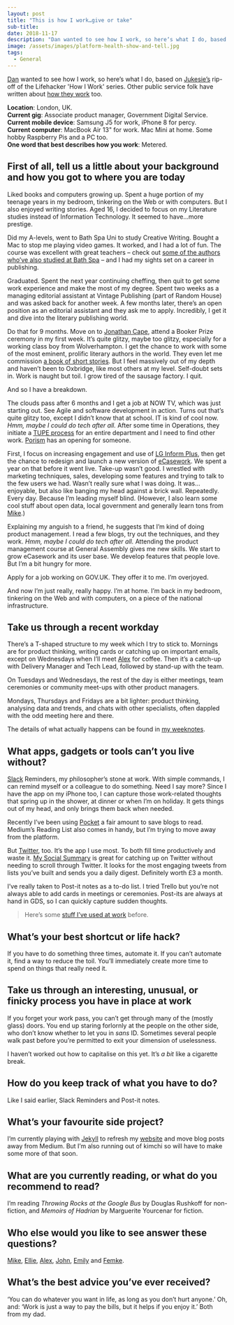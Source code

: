 ```yaml
---
layout: post
title: "This is how I work…give or take"
sub-title:
date: 2018-11-17
description: "Dan wanted to see how I work, so here‘s what I do, based on Jukesie’s rip-off of the Lifehacker How I Work series."
image: /assets/images/platform-health-show-and-tell.jpg
tags:
  - General
---
```

[Dan](https://twitter.com/dasbarrett) wanted to see how I work, so here’s what I do, based on [Jukesie’s](https://twitter.com/jukesie) rip-off of the Lifehacker 'How I Work' series. Other public service folk have written about [how they work](https://medium.com/@jukesie/this-is-how-we-work-give-or-take-6c8964cac85f) too.


**Location**: London, UK.  
**Current gig**: Associate product manager, Government Digital Service.  
**Current mobile device**: Samsung J5 for work, iPhone 8 for percy.  
**Current computer**: MacBook Air 13" for work. Mac Mini at home. Some hobby Raspberry Pis and a PC too.  
**One word that best describes how you work**: Metered.


## First of all, tell us a little about your background and how you got to where you are today

Liked books and computers growing up. Spent a huge portion of my teenage years in my bedroom, tinkering on the Web or with computers. But I also enjoyed writing stories. Aged 16, I decided to focus on my Literature studies instead of Information Technology. It seemed to have…more prestige.


Did my A-levels, went to Bath Spa Uni to study Creative Writing. Bought a Mac to stop me playing video games. It worked, and I had a lot of fun. The course was excellent with great teachers – check out [some of the authors who’ve also studied at Bath Spa](https://www.bathspa.ac.uk/schools/liberal-arts/interest-areas/creative-writing/creative-writing-publications/) – and I had my sights set on a career in publishing.


Graduated. Spent the next year continuing cheffing, then quit to get some work experience and make the most of my degree. Spent two weeks as a managing editorial assistant at Vintage Publishing (part of Random House) and was asked back for another week. A few months later, there’s an open position as an editorial assistant and they ask me to apply. Incredibly, I get it and dive into the literary publishing world.


Do that for 9 months. Move on to [Jonathan Cape](https://www.penguin.co.uk/company/publishers/vintage/jonathan-cape.html), attend a Booker Prize ceremony in my first week. It’s quite glitzy, maybe too glitzy, especially for a working class boy from Wolverhampton. I get the chance to work with some of the most eminent, prolific literary authors in the world. They even let me commission [a book of short stories](https://www.penguin.co.uk/books/109/1093783/finally-my-ambulance/9780099575870.html). But I feel massively out of my depth and haven’t been to Oxbridge, like most others at my level. Self-doubt sets in. Work is naught but toil. I grow tired of the sausage factory. I quit.


And so I have a breakdown.


The clouds pass after 6 months and I get a job at NOW TV, which was just starting out. See Agile and software development in action. Turns out that’s quite glitzy too, except I didn’t know that at school. IT is kind of cool now. *Hmm, maybe I could do tech after all.* After some time in Operations, they initiate a [TUPE process](https://www.gov.uk/transfers-takeovers) for an entire department and I need to find other work. [Porism](http://porism.com) has an opening for someone.


First, I focus on increasing engagement and use of [LG Inform Plus](http://lginformplus.local.gov.uk), then get the chance to redesign and launch a new version of [eCasework](https://ecasework.com). We spent a year on that before it went live. Take-up wasn’t good. I wrestled with marketing techniques, sales, developing some features and trying to talk to the few users we had. Wasn’t really sure what I was doing. It was…enjoyable, but also like banging my head against a brick wall. Repeatedly. Every day. Because I’m leading myself blind. (However, I also learn some cool stuff about open data, local government and generally learn tons from [Mike](https://twitter.com/MikeThacker).)


Explaining my anguish to a friend, he suggests that I’m kind of doing product management. I read a few blogs, try out the techniques, and they work. *Hmm, maybe I could do tech after all.* Attending the product management course at General Assembly gives me new skills. We start to grow eCasework and its user base. We develop features that people love. But I’m a bit hungry for more.


Apply for a job working on GOV.UK. They offer it to me. I’m overjoyed.


And now I’m just really, really happy. I’m at home. I’m back in my bedroom, tinkering on the Web and with computers, on a piece of the national infrastructure.


## Take us through a recent workday

There’s a T-shaped structure to my week which I try to stick to. Mornings are for product thinking, writing cards or catching up on important emails, except on Wednesdays when I’ll meet [Alex](undefined) for coffee. Then it’s a catch-up with Delivery Manager and Tech Lead, followed by stand-up with the team.


On Tuesdays and Wednesdays, the rest of the day is either meetings, team ceremonies or community meet-ups with other product managers.


Mondays, Thursdays and Fridays are a bit lighter: product thinking, analysing data and trends, and chats with other specialists, often dappled with the odd meeting here and there.


The details of what actually happens can be found in [my weeknotes](https://weeknot.es/@stevenjmesser).


## What apps, gadgets or tools can’t you live without?

[Slack](https://slack.com) Reminders, my philosopher’s stone at work. With simple commands, I can remind myself or a colleague to do something. Need I say more? Since I have the app on my iPhone too, I can capture those work-related thoughts that spring up in the shower, at dinner or when I’m on holiday. It gets things out of my head, and only brings them back when needed.


Recently I’ve been using [Pocket](https://getpocket.com) a fair amount to save blogs to read. Medium’s Reading List also comes in handy, but I’m trying to move away from the platform.


But [Twitter](https://twitter.com), too. It’s the app I use most. To both fill time productively and waste it. [My Social Summary](https://mysocialsummary.com) is great for catching up on Twitter without needing to scroll through Twitter. It looks for the most engaging tweets from lists you’ve built and sends you a daily digest. Definitely worth £3 a month.


I’ve really taken to Post-it notes as a to-do list. I tried Trello but you’re not always able to add cards in meetings or ceremonies. Post-its are always at hand in GDS, so I can quickly capture sudden thoughts.

> Here’s some [stuff I’ve used at work](https://medium.com/@stevenjmesser/my-bootstrapped-stack-dca24da282cd) before.


## What’s your best shortcut or life hack?

If you have to do something three times, automate it. If you can’t automate it, find a way to reduce the toil. You’ll immediately create more time to spend on things that really need it.


## Take us through an interesting, unusual, or finicky process you have in place at work

If you forget your work pass, you can’t get through many of the (mostly glass) doors. You end up staring forlornly at the people on the other side, who don’t know whether to let you in *sans* ID. Sometimes several people walk past before you’re permitted to exit your dimension of uselessness.


I haven’t worked out how to capitalise on this yet. It’s *a bit* like a cigarette break.


## How do you keep track of what you have to do?

Like I said earlier, Slack Reminders and Post-it notes.


## What’s your favourite side project?

I’m currently playing with [Jekyll](https://jekyllrb.com) to refresh my [website](https://visitmy.website) and move blog posts away from Medium. But I’m also running out of kimchi so will have to make some more of that soon.


## What are you currently reading, or what do you recommend to read?

I’m reading *Throwing Rocks at the Google Bus* by Douglas Rushkoff for non-fiction, and *Memoirs of Hadrian* by Marguerite Yourcenar for fiction.


## Who else would you like to see answer these questions?

[Mike](https://twitter.com/MikeThacker), [Ellie](https://twitter.com/Ellayanor), [Alex](https://twitter.com/pr0bablyfine), [John](https://twitter.com/johncutlefish), [Emily](https://twitter.com/emilylabram) and [Femke](https://twitter.com/femkesvs).


## What’s the best advice you’ve ever received?

‘You can do whatever you want in life, as long as you don’t hurt anyone.’ Oh, and: ‘Work is just a way to pay the bills, but it helps if you enjoy it.’ Both from my dad.
